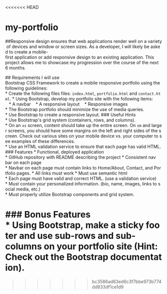 <<<<<<< HEAD
# my-portfolio

##Responsive design ensures that web applications render well on a variety of devices and window or screen sizes. As a developer, I will likely be asked to create a mobile-first application or add responsive design to an existing application. This project allows me to showcase my progression over the course of the next 6 months.

## Requirements
I will use Bootstrap CSS Framework to create a mobile responsive portfolio using the following guidelines:
* Create the following files files: `index.html`, `portfolio.html` and `contact.html`.
* Using Bootstrap, develop my portfolio site with the following items:
   * A navbar
   * A responsive layout
   * Responsive images
* The Bootstrap portfolio should minimize the use of media queries.
* Use Bootstrap to create a responsive layout.
### Useful Hints
* Use Bootstrap's grid system (containers, rows, and columns).
* On an `xs` screen, content should take up the entire screen. On `sm` and larger screens, you should have some margins on the left and right sides of the screen. Check out various sites on your mobile device vs. your computer to see examples of these differences.
* Use an HTML validation service to ensure that each page has valid HTML.
### Features
* Functional, deployed application
* GitHub repository with README describing the project
* Consistent nav bar on each page
* Navbar on each page must contain links to Home/About, Contact, and Portfolio pages.
* All links must work
* Must use semantic html
* Each page must have valid and correct HTML. (use a validation service)
* Must contain your personalized information. (bio, name, images, links to social media, etc.)
* Must properly utilize Bootstrap components and grid system.

### Bonus Features
* Using Bootstrap, make a sticky footer and use sub-rows and sub-columns on your portfolio site (**Hint:** Check out the Bootstrap documentation).
=======


>>>>>>> bc3586ad63ed6c3f7bbe973b774dd833df1ce1d9
